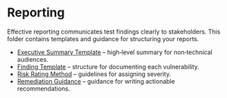 # Reporting

Effective reporting communicates test findings clearly to stakeholders.  This folder contains templates and guidance for structuring your reports.

- [Executive Summary Template](template_executive_summary.md) – high‑level summary for non‑technical audiences.  
- [Finding Template](template_finding.md) – structure for documenting each vulnerability.  
- [Risk Rating Method](risk_rating_method.md) – guidelines for assigning severity.  
- [Remediation Guidance](remediation_guidance.md) – guidance for writing actionable recommendations.

